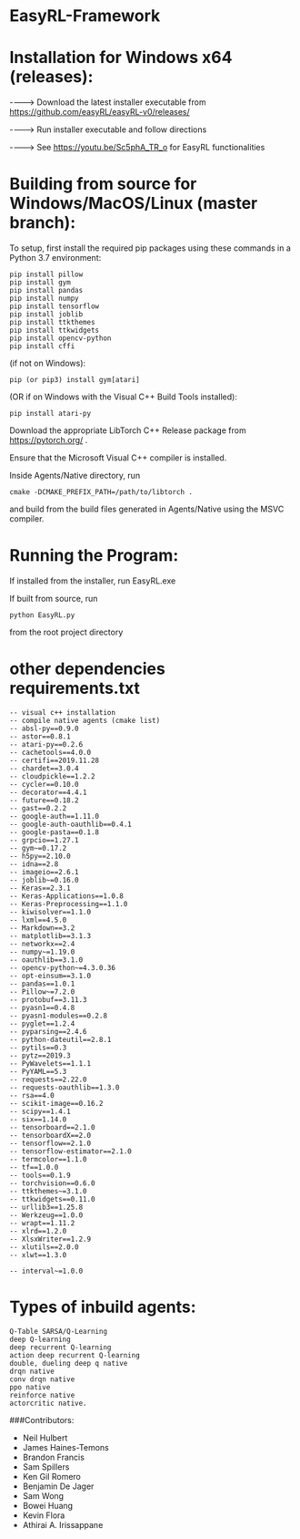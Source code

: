 # EasyRL-Framework

# Installation for Windows x64 (releases):
  
----> Download the latest installer executable from https://github.com/easyRL/easyRL-v0/releases/

----> Run installer executable and follow directions

----> See https://youtu.be/Sc5phA_TR_o for EasyRL functionalities

# Building from source for Windows/MacOS/Linux (master branch):
To setup, first install the required pip packages using these commands
 in a Python 3.7 environment:
```
pip install pillow
pip install gym
pip install pandas
pip install numpy
pip install tensorflow
pip install joblib
pip install ttkthemes
pip install ttkwidgets
pip install opencv-python
pip install cffi
```

(if not on Windows): 
```
pip (or pip3) install gym[atari]
```
(OR if on Windows with the Visual C++ Build Tools installed):
```
pip install atari-py
```

Download the appropriate LibTorch C++ Release package from https://pytorch.org/ .

Ensure that the Microsoft Visual C++ compiler is installed.

Inside Agents/Native directory, run
```
cmake -DCMAKE_PREFIX_PATH=/path/to/libtorch .
```

and build from the build files generated in Agents/Native using the MSVC compiler.


# Running the Program:
If installed from the installer, run EasyRL.exe

If built from source, run

```
python EasyRL.py
```
from the root project directory

# other dependencies requirements.txt
```
-- visual c++ installation
-- compile native agents (cmake list)
-- absl-py==0.9.0
-- astor==0.8.1
-- atari-py==0.2.6
-- cachetools==4.0.0
-- certifi==2019.11.28
-- chardet==3.0.4
-- cloudpickle==1.2.2
-- cycler==0.10.0
-- decorator==4.4.1
-- future==0.18.2
-- gast==0.2.2
-- google-auth==1.11.0
-- google-auth-oauthlib==0.4.1
-- google-pasta==0.1.8
-- grpcio==1.27.1
-- gym~=0.17.2
-- h5py==2.10.0
-- idna==2.8
-- imageio==2.6.1
-- joblib~=0.16.0
-- Keras==2.3.1
-- Keras-Applications==1.0.8
-- Keras-Preprocessing==1.1.0
-- kiwisolver==1.1.0
-- lxml==4.5.0
-- Markdown==3.2
-- matplotlib==3.1.3
-- networkx==2.4
-- numpy~=1.19.0
-- oauthlib==3.1.0
-- opencv-python~=4.3.0.36
-- opt-einsum==3.1.0
-- pandas==1.0.1
-- Pillow~=7.2.0
-- protobuf==3.11.3
-- pyasn1==0.4.8
-- pyasn1-modules==0.2.8
-- pyglet==1.2.4
-- pyparsing==2.4.6
-- python-dateutil==2.8.1
-- pytils==0.3
-- pytz==2019.3
-- PyWavelets==1.1.1
-- PyYAML==5.3
-- requests==2.22.0
-- requests-oauthlib==1.3.0
-- rsa==4.0
-- scikit-image==0.16.2
-- scipy==1.4.1
-- six==1.14.0
-- tensorboard==2.1.0
-- tensorboardX==2.0
-- tensorflow==2.1.0
-- tensorflow-estimator==2.1.0
-- termcolor==1.1.0
-- tf==1.0.0
-- tools==0.1.9
-- torchvision==0.6.0
-- ttkthemes~=3.1.0
-- ttkwidgets==0.11.0
-- urllib3==1.25.8
-- Werkzeug==1.0.0
-- wrapt==1.11.2
-- xlrd==1.2.0
-- XlsxWriter==1.2.9
-- xlutils==2.0.0
-- xlwt==1.3.0

-- interval~=1.0.0
```


# Types of inbuild agents: 
```
Q-Table SARSA/Q-Learning
deep Q-learning
deep recurrent Q-learning
action deep recurrent Q-learning
double, dueling deep q native
drqn native
conv drqn native
ppo native
reinforce native
actorcritic native. 
```

###Contributors:
* Neil Hulbert
* James Haines-Temons
* Brandon Francis
* Sam Spillers
* Ken Gil Romero
* Benjamin De Jager
* Sam Wong
* Bowei Huang
* Kevin Flora
* Athirai A. Irissappane
